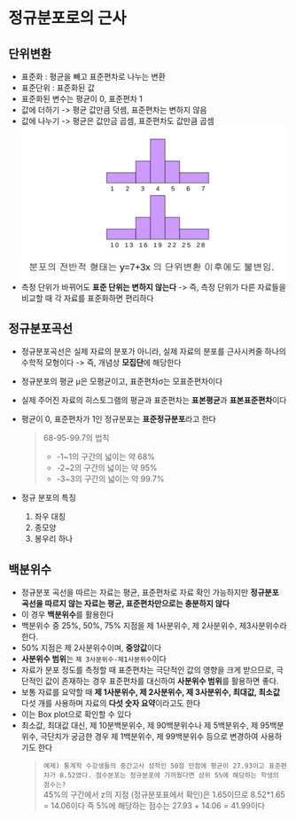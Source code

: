 # 정규분포로의 근사
## 단위변환
* 표준화 : 평균을 빼고 표준편차로 나누는 변환
* 표준단위 : 표준화된 값
* 표준화된 변수는 평균이 0, 표준편차 1
* 값에 더하기 -> 평균 값만큼 덧셈, 표준편차는 변하지 않음
* 값에 나누기 -> 평균은 값만금 곱셈, 표준편차도 값만큼 곱셈
![정규분포](./정규분포.jpg)
* 측정 단위가 바뀌어도 **표준 단위는 변하지 않는다** -> 즉, 측정 단위가 다른 자료들을 비교할 때 각 자료를 표준화하면 편리하다
## 정규분포곡선
* 정규분포곡선은 실제 자료의 분포가 아니라, 실제 자료의 분포를 근사시켜줄 하나의 수학적 모형이다 -> 즉, 개념상 **모집단**에 해당한다
* 정규분포의 평균 μ은 모평균이고,  표준편차σ는 모표준편차이다
* 실제 주어진 자료의 히스토그램의 평균과 표준편차는 **표본평균**과 **표본표준편차**이다
* 평균이 0, 표준편차가 1인 정규분포는 **표준정규분포**라고 한다
    > 68-95-99.7의 법칙   
    > *  -1~1의 구간의 넓이는 약 68%
    > * -2~2의 구간의 넓이는 약 95%
    > * -3~3의 구간의 넓이는 약 99.7%   
   
* 정규 분포의 특징
    1. 좌우 대칭
    2. 종모양
    3. 봉우리 하나

## 백분위수
* 정규분포 곡선을 따르는 자료는 평균, 표준편차로 자료 확인 가능하지만 **정규분포 곡선을 따르지 않는 자료는 평균, 표준편차만으로는 충분하지 않다** 
* 이 경우 **백분위수**를 활용한다
* 백분위수 중 25%, 50%, 75% 지점을 제 1사분위수, 제 2사분위수, 제3사분위수라 한다.
* 50% 지점은 제 2사분위수이며, **중앙값**이다
* **사분위수 범위**는 ```제 3사분위수-제1사분위수```이다
* 자료가 분포 정도를 측정할 때 표준편차는 극단적인 값의 영향을 크게 받으므로, 극단적인 값이 존재하는 경우 표준편차를 대신하여 **사분위수 범위**를 활용하면 좋다.
* 보통 자료를 요약할 때 **제 1사분위수, 제 2사분위수, 제 3사분위수, 최대값, 최소값** 다섯 개를 사용하며 자료의 **다섯 숫자 요약**이라고도 한다
* 이는 Box plot으로 확인할 수 있다
* 최소값, 최대값 대신, 제 10분백분위수, 제 90백분위수나 제 5백분위수, 제 95백분위수, 극단치가 궁금한 경우 제 1백분위수, 제 99백분위수 등으로 변경하여 사용하기도 한다   
    > ```예제) 통계학 수강생들의 중간고사 성적인 50점 만점에 평균이 27.93이고 표준편차가 8.52였다. 점수분포는 정규분포에 가까웠다면 상위 5%에 해당하는 학생의 점수는?  ```    
    45%의 구간에서 z의 지점 (정규분포표에서 확인)은 1.65이므로 8.52*1.65 = 14.06이다
    즉 5%에 해당하는 점수는 27.93 + 14.06 = 41.99이다
